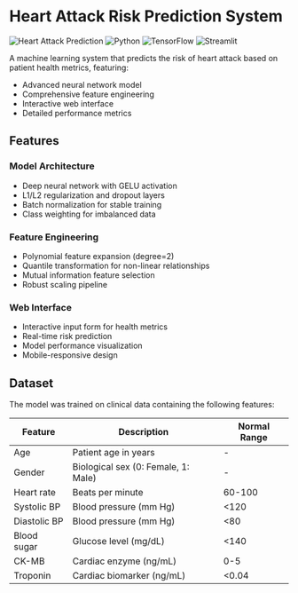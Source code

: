 # Heart Attack Risk Prediction System

![Heart Attack Prediction](https://img.shields.io/badge/Predictive-Healthcare-blue)
![Python](https://img.shields.io/badge/Python-3.8%2B-success)
![TensorFlow](https://img.shields.io/badge/TensorFlow-2.0%2B-orange)
![Streamlit](https://img.shields.io/badge/Streamlit-1.0%2B-red)

A machine learning system that predicts the risk of heart attack based on patient health metrics, featuring:
- Advanced neural network model
- Comprehensive feature engineering
- Interactive web interface
- Detailed performance metrics

## Features

### Model Architecture
- Deep neural network with GELU activation
- L1/L2 regularization and dropout layers
- Batch normalization for stable training
- Class weighting for imbalanced data

### Feature Engineering
- Polynomial feature expansion (degree=2)
- Quantile transformation for non-linear relationships
- Mutual information feature selection
- Robust scaling pipeline

### Web Interface
- Interactive input form for health metrics
- Real-time risk prediction
- Model performance visualization
- Mobile-responsive design

## Dataset

The model was trained on clinical data containing the following features:

| Feature | Description | Normal Range |
|---------|-------------|--------------|
| Age | Patient age in years | - |
| Gender | Biological sex (0: Female, 1: Male) | - |
| Heart rate | Beats per minute | 60-100 |
| Systolic BP | Blood pressure (mm Hg) | <120 |
| Diastolic BP | Blood pressure (mm Hg) | <80 |
| Blood sugar | Glucose level (mg/dL) | <140 |
| CK-MB | Cardiac enzyme (ng/mL) | 0-5 |
| Troponin | Cardiac biomarker (ng/mL) | <0.04 |
